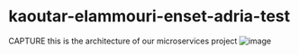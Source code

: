 # kaoutar-elammouri-enset-adria-test
CAPTURE
this is the architecture of our microservices project
![image](https://github.com/Elammourikaoutar/kaoutar-elammouri-enset-adria-test/assets/106027819/ae3a334b-bdc4-40a1-90f3-0de9c99811b1)
